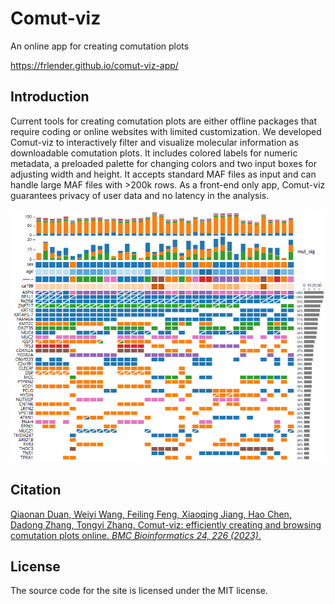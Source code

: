 # Comut-viz

An online app for creating comutation plots

https://frlender.github.io/comut-viz-app/

## Introduction

Current tools for creating comutation plots are either offline packages that require coding or online websites with limited customization. We developed Comut-viz to interactively filter and visualize molecular information as downloadable comutation plots. It includes colored labels for numeric metadata, a preloaded palette for changing colors and two input boxes for adjusting width and height. It accepts standard MAF files as input and can handle large MAF files with >200k rows. As a front-end only app, Comut-viz guarantees privacy of user data and no latency in the analysis. 



![image](https://github.com/frlender/comut-viz/blob/main/public/example_bar.png)

## Citation

[Qiaonan Duan, Weiyi Wang, Feiling Feng, Xiaoqing Jiang, Hao Chen, Dadong Zhang, Tongyi Zhang.
Comut-viz: efficiently creating and browsing comutation plots online. *BMC Bioinformatics 24, 226 (2023)*.](https://bmcbioinformatics.biomedcentral.com/articles/10.1186/s12859-023-05351-8)

## License

The source code for the site is licensed under the MIT license.